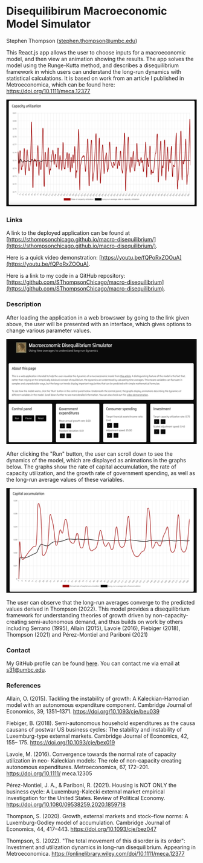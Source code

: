 # Disequilibirum Macroeconomic Model Simulator

  Stephen Thompson (stephen.thompson@umbc.edu)

  This React.js app allows the user to choose inputs for a macroeconomic model, and then view an animation showing the results. The app solves the model using the Runge-Kutta method, and describes a disequilibrium framework in which users can understand the long-run dynamics with statistical calculations. It is based on work from an article I published in Metroeconomica, which can be found here:
  https://doi.org/10.1111/meca.12377

  ![Example simulation.](assets/Example.png)


  ### Links

  A link to the deployed application can be found at [https://sthompsonchicago.github.io/macro-disequilibrium/](https://sthompsonchicago.github.io/macro-disequilibrium/). 

  Here is a quick video demonstration: [https://youtu.be/fQPoRxZOOuA](https://youtu.be/fQPoRxZOOuA).

  Here is a link to my code in a GitHub repository: [https://github.com/SThompsonChicago/macro-disequilibrium](https://github.com/SThompsonChicago/macro-disequilibrium).

  ### Description

  After loading the application in a web browswer by going to the link given above, the user will be presented with an interface, which gives options to change various parameter values. 

  ![User interface.](assets/macroui.png)

  After clicking the "Run" button, the user can scroll down to see the dynamics of the model, which are displayed as animations in the graphs below. The graphs show the rate of capital accumulation, the rate of capacity utilization, and the growth rate of government spending, as well as the long-run average values of these variables. 
  
  ![Model Dynamics.](assets/macrodynamics.png)
  
  The user can observe that the long-run averages converge to the predicted values derived in Thompson (2022). This model provides a disequilibrium framework for understanding theories of growth driven by non-capacity-creating semi-autonomous demand, and thus builds on work by others including Serrano (1995), Allain (2015), Lavoie (2016), Fiebiger (2018), Thompson (2021) and Pérez-Montiel and Pariboni (2021)
  
  ### Contact

  My GitHub profile can be found [here](https://github.com/SThompsonChicago). You can contact me via email at s31@umbc.edu.

  ### References

  Allain, O. (2015). Tackling the instability of growth: A Kaleckian-Harrodian model with an autonomous expenditure component. Cambridge Journal of Economics, 39, 1351–1371. https://doi.org/10.1093/cje/beu039

  Fiebiger, B. (2018). Semi-autonomous household expenditures as the causa causans of postwar US business cycles: The stability and instability of Luxemburg-type external markets. Cambridge Journal of Economics, 42, 155– 175. https://doi.org/10.1093/cje/bex019

  Lavoie, M. (2016). Convergence towards the normal rate of capacity utilization in neo- Kaleckian models: The role of non-capacity creating autonomous expenditures. Metroeconomica, 67, 172–201. https://doi.org/10.1111/ meca.12305

  Pérez-Montiel, J. A., & Pariboni, R. (2021). Housing is NOT ONLY the business cycle: A Luxemburg-Kalecki external market empirical investigation for the United States. Review of Political Economy. https://doi.org/10.1080/09538259.2020.1859718

  Thompson, S. (2020). Growth, external markets and stock–flow norms: A Luxemburg-Godley model of accumulation. Cambridge Journal of Economics, 44, 417–443. https://doi.org/10.1093/cje/bez047

  Thompson, S. (2022). "The total movement of this disorder is its order": Investment and utilization dynamics in long-run disequilibrium. Appearing in Metroeconomica. https://onlinelibrary.wiley.com/doi/10.1111/meca.12377



  

